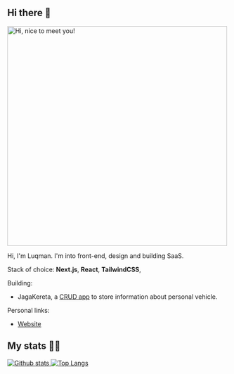
 ## Hi there 👋
<img src="https://media.giphy.com/media/3Q2hJ4FLN1UvS/giphy.gif" width=500px title="Hi, nice to meet you!">


Hi, I'm Luqman. I'm into front-end, design and building SaaS.

Stack of choice: **Next.js**, **React**, **TailwindCSS**, 

Building:
- JagaKereta, a [CRUD app](https://jagakereta.com) to store information about personal vehicle.

Personal links:
- [Website](https://luhamoza.com)



<!--  <h2 align="center"> I work with this tech</h2>
<p align="center">
<a href="#">
<img src="https://skillicons.dev/icons?i=html,css,tailwind,js,react,nodejs,express,mongodb,git,vscode alt="HTML, CSS, Tailwindcss, JavaScript, React, Node.js ,Express.js, MongoDB, Git, VS Code" />
</a>
</p>
 -->
 ## My stats 🧑‍💻
<a href="#">
    <img src="https://github-readme-stats.vercel.app/api?username=luhamoza&theme=onedark&show_icons=true&hide_rank=true&custom_title=Stats&count_private=true&hide_border=true&hide=issues&line_height=24&bg_color=0d1117" alt="Github stats" />
    <img src="https://github-readme-stats.vercel.app/api/top-langs/?username=luhamoza&layout=compact&theme=onedark&count_private=true&hide_border=true&bg_color=0d1117" alt="Top Langs">
</a>

